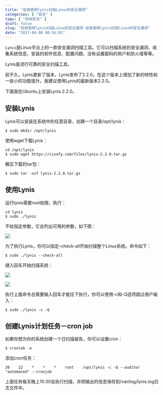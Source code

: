 ```yaml
---
title: "安装使用lynis扫描Linux的安全漏洞"
categories: [ "安全" ]
tags: [ "系统安全" ]
draft: false
slug: "安装使用lynis扫描Linux的安全漏洞-安装使用lynis扫描linux的安全漏洞"
date: "2017-04-08 08:56:01"
---
```




`Lynis`是Linux平台上的一款安全漏洞扫描工具。它可以扫描系统的安全漏洞、收集系统信息、安装的软件信息、配置问题、没有设置密码的用户和防火墙等等。

Lynis是流行可靠的安全扫描工具。

前不久，Lynis更新了版本，Lynis发布了2.2.0。在这个版本上增加了新的特性和一些小的功能提升。我建议使用Lynis的最新版本2.2.0。

下面我在Ubuntu上安装Lynis 2.2.0。

## 安装Lynis

Lynis可以安装在系统中的任意目录，创建一个目录/opt/lynis：

    $ sudo mkdir /opt/lynis

使用wget下载Lynis：

    cd /opt/lynis
    $ sudo wget https://cisofy.com/files/lynis-2.2.0.tar.gz

解压下载的tar包：

    $ sudo tar -xvf lynis-2.2.0.tar.gz

## 使用Lynis

运行lynis需要root权限，执行：

    cd lynis
    $ sudo ./lynis

不给指定参数，它会列出可用的参数，如下图：

![][1] 

为了执行Lynis，你可以指定&#8211;check-all开始扫描整个Linux系统。命令如下：

    $ sudo ./lynis --check-all

键入回车开始扫描系统：

![][2] 

![][3] 

执行上面命令总需要输入回车才能往下执行，你可以使用-c和-Q选项跳过用户输入：

    $ sudo ./lynis -c -Q

## 创建Lynis计划任务－cron job

如果你想为你的系统创建一个日扫描报告，你可以设置cron：

    $ crontab -e

添加cron任务：

    30    22    *    *    *    root    /opt/lynis -c -Q --auditor "automated" --cronjob

上面任务每天晚上10:30会执行扫描，并把输出的信息保存到/var/log/lynis.log日志文件中。

 [1]: /uploads/oss/2017-04-25-14916422703353.png ""
 [2]: /uploads/oss/2017-04-25-14916422915898.png ""
 [3]: /uploads/oss/2017-04-25-14916422967967.png ""